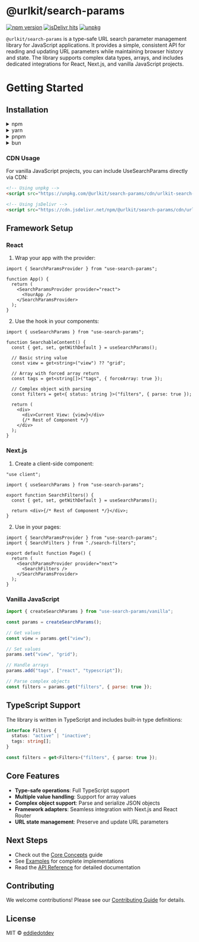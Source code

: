 # @urlkit/search-params

[![npm version](https://badge.fury.io/js/%40urlkit%2Fsearch-params.svg)](https://www.npmjs.com/package/@urlkit/search-params)
[![jsDelivr hits](https://data.jsdelivr.com/v1/package/npm/@urlkit/search-params/badge)](https://www.jsdelivr.com/package/npm/@urlkit/search-params)
[![unpkg](https://img.shields.io/badge/unpkg-available-success)](https://unpkg.com/@urlkit/search-params/)

`@urlkit/search-params` is a type-safe URL search parameter management library for JavaScript applications. It provides a simple, consistent API for reading and updating URL parameters while maintaining browser history and state. The library supports complex data types, arrays, and includes dedicated integrations for React, Next.js, and vanilla JavaScript projects.

# Getting Started

## Installation

<details>
<summary>npm</summary>

```bash
npm install @urlkit/search-params
```

</details>

<details>
<summary>yarn</summary>

```bash
yarn add @urlkit/search-params
```

</details>

<details>
<summary>pnpm</summary>

```bash
pnpm add @urlkit/search-params
```

</details>

<details>
<summary>bun</summary>

```bash
bun add @urlkit/search-params
```

</details>

### CDN Usage

For vanilla JavaScript projects, you can include UseSearchParams directly via CDN:

```html
<!-- Using unpkg -->
<script src="https://unpkg.com/@urlkit/search-params/cdn/urlkit-search-params.iife.min.js"></script>

<!-- Using jsDelivr -->
<script src="https://cdn.jsdelivr.net/npm/@urlkit/search-params/cdn/urlkit-search-params.iife.min.js"></script>
```

## Framework Setup

### React

1. Wrap your app with the provider:

```tsx
import { SearchParamsProvider } from "use-search-params";

function App() {
  return (
    <SearchParamsProvider provider="react">
      <YourApp />
    </SearchParamsProvider>
  );
}
```

2. Use the hook in your components:

```tsx
import { useSearchParams } from "use-search-params";

function SearchableContent() {
  const { get, set, getWithDefault } = useSearchParams();

  // Basic string value
  const view = get<string>("view") ?? "grid";

  // Array with forced array return
  const tags = get<string[]>("tags", { forceArray: true });

  // Complex object with parsing
  const filters = get<{ status: string }>("filters", { parse: true });

  return (
    <div>
      <div>Current View: {view}</div>
      {/* Rest of Component */}
    </div>
  );
}
```

### Next.js

1. Create a client-side component:

```tsx
"use client";

import { useSearchParams } from "use-search-params";

export function SearchFilters() {
  const { get, set, getWithDefault } = useSearchParams();

  return <div>{/* Rest of Component */}</div>;
}
```

2. Use in your pages:

```tsx
import { SearchParamsProvider } from "use-search-params";
import { SearchFilters } from "./search-filters";

export default function Page() {
  return (
    <SearchParamsProvider provider="next">
      <SearchFilters />
    </SearchParamsProvider>
  );
}
```

### Vanilla JavaScript

```javascript
import { createSearchParams } from "use-search-params/vanilla";

const params = createSearchParams();

// Get values
const view = params.get("view");

// Set values
params.set("view", "grid");

// Handle arrays
params.add("tags", ["react", "typescript"]);

// Parse complex objects
const filters = params.get("filters", { parse: true });
```

## TypeScript Support

The library is written in TypeScript and includes built-in type definitions:

```typescript
interface Filters {
  status: "active" | "inactive";
  tags: string[];
}

const filters = get<Filters>("filters", { parse: true });
```

## Core Features

- **Type-safe operations**: Full TypeScript support
- **Multiple value handling**: Support for array values
- **Complex object support**: Parse and serialize JSON objects
- **Framework adapters**: Seamless integration with Next.js and React Router
- **URL state management**: Preserve and update URL parameters

## Next Steps

- Check out the [Core Concepts](./docs/core-concepts.md) guide
- See [Examples](./examples) for complete implementations
- Read the [API Reference](./docs/api-reference.md) for detailed documentation

## Contributing

We welcome contributions! Please see our [Contributing Guide](./docs/CONTRIBUTING.md) for details.

## License

MIT © [eddiedotdev](https://github.com/eddiedotdev)
